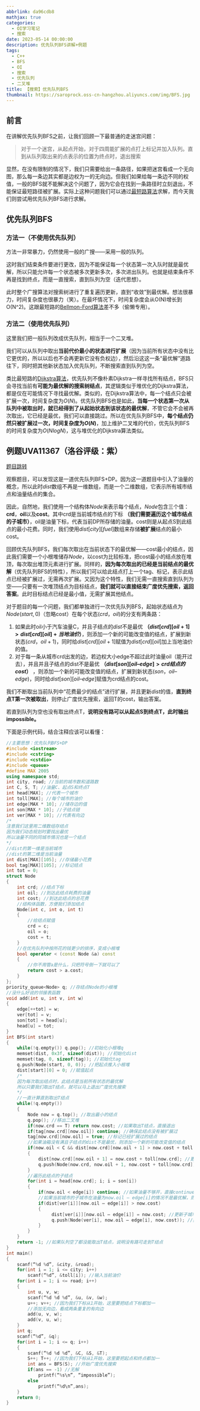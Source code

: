 ```yaml
---
abbrlink: da96cdb8
mathjax: true
categories:
  - OI学习笔记
  - 搜索
date: 2023-05-14 00:00:00
description: 优先队列BFS讲解+例题
tags:
  - C++
  - BFS
  - OI
  - 搜索
  - 优先队列
  - 二叉堆
title: 【搜索】优先队列BFS
thumbnail: https://saroprock.oss-cn-hangzhou.aliyuncs.com/img/BFS.jpg
---
```

## 前言

在讲解优先队列BFS之前，让我们回顾一下最普通的走迷宫问题：

> 对于一个迷宫，从起点开始，对于四周能扩展的点打上标记并加入队列。直到从队列取出来的点表示的位置为终点时，退出搜索

显然，在没有限制的情况下，我们只需要给出一条路径，如果把迷宫看成一个无向图，那么每一条边其实都是边权为一的无向边。但我们如果给每一条边不同的权值，一般的BFS就不能解决这个问题了，因为它会在找到一条路径时立刻退出，不能保证最短路径被扩展。实际上这种问题我们可以通过[最短路算法](https://www.saroprock.com/%E3%80%90%E5%9B%BE%E8%AE%BA%E3%80%91%E6%9C%80%E7%9F%AD%E8%B7%AF)求解，而今天我们则尝试用优先队列BFS进行求解。

## 优先队列BFS

### 方法一（不使用优先队列）

方法一非常暴力，仍然使用一般的广搜——采用一般的队列。

这时我们结束条件要进行更改，因为不能保证每一个状态第一次入队时就是最优解，所以只能允许每一个状态被多次更新多次，多次进出队列。也就是结束条件不再是找到终点，而是一直搜索，直到队列为空（迭代思想）。

此时整个广搜算法对搜索树进行了重复遍历更新，直到“收敛”到最优解。想法很暴力，时间复杂度也很暴力（笑）。在最坏情况下，时间复杂度会从O(N)增长到O(N^2)。这跟最短路的[Bellmon-Ford算法](https://www.saroprock.com/%e3%80%90%e5%9b%be%e8%ae%ba%e3%80%91%e6%9c%80%e7%9f%ad%e8%b7%af/#%E4%BA%8C%E3%80%81Bellmon-Ford_%E7%AE%97%E6%B3%95%E5%92%8C_SPFA)差不多（偷懒专用）。

### 方法二（使用优先队列）

这里我们把一般队列改成优先队列，相当于一个二叉堆。

我们可以从队列中取出**当前代价最小的状态进行扩展**（因为当前所有状态中没有比它更优的，所以以后也不会再更新它没有负权边），然后沿这这一条“最优解”道路往下，同时把其他新状态加入优先队列，不断搜索直到队列为空。

类比最短路的[Dijkstra算法](https://www.saroprock.com/%e3%80%90%e5%9b%be%e8%ae%ba%e3%80%91%e6%9c%80%e7%9f%ad%e8%b7%af/#%E4%B8%80%E3%80%81Dijkstra%E7%AE%97%E6%B3%95)，优先队列不像朴素Dijkstra一样寻找所有结点，BFS只会寻找当前有**可能为最优解的搜索树结点**，其逻辑类似于堆优化的Dijkstra算法，都是仅在可能情况下寻找最优解。类似的，在Dijkstra算法中，每一个结点只会被扩展一次，时间复杂度为$O(N)$。优先队列BFS也是如此，**当每一个状态第一次从队列中被取出时，就已经得到了从起始状态到该状态的最优解**，不管它会不会被再次取出，它已经是最优，我们可以直接跳过。所以在优先队列BFS中，**每个结点仍然只被扩展过一次，时间复杂度为$O(N)$**，加上维护二叉堆的代价，优先队列BFS的时间复杂度为$O(N log N)$，这与堆优化的Dijkstra算法类似。

## 例题UVA11367（洛谷评级：紫）

[题目跳转](https://www.luogu.com.cn/problem/UVA11367)

观察题目，可以发现这是一道优先队列BFS+DP。因为这一道题目中引入了油量的概念，所以此时$dist$数组不再是一维数组，而是一个二维数组，它表示所有城市结点和油量结点的集合。

因此，自然地，我们使用一个结构体$Node$来表示每个结点，$Node$包含三个值：**crd**，**oil**以及**cost**。其中crd是当前城市结点的下标 **（我们需要遍历这个城市结点的子城市）**，oil是油量下标，代表当前DP所存储的油量。cost则是从起点S到此结点的最小花费。同时，我们使用$dist[city][fuel]$数组来存储**被扩展**结点的最小cost。

回顾优先队列BFS，我们每次取出在当前状态下的最优解——cost最小的结点，因此我们需要一个小根堆储存$Node$，以cost为比较标准，把cost最小的结点放在堆顶，每次取出堆顶元素进行扩展。同样的，**因为每次取出的已经是当前结点的最优解**（优先队列BFS的特性），所以我们可以给此结点打上一个tag、标记，表示此结点已经被扩展过，无需再次扩展。又因为这个特性，我们无需一直搜索直到队列为空——只要有一次堆顶结点为目标结点，**我们就可以直接结束广度优先搜索，返回答案**。此时目标结点已经是最小值，无需扩展其他结点。

对于题目的每一个问题，我们都单独进行一次优先队列BFS，起始状态结点为$Node(start, 0)$（忽略cost）在每个状态$(crd，oil)$的分支有两条路：

1. 如果此时oil小于汽车油量C，并且子结点的$dist$不是最优 **（$dist[crd][oil + 1] > dist[crd][oil] + 当地油价$）**，则添加一个新的可能改变值的结点，扩展到新状态$(crd，oil + 1)$，同时给$dist[crd][oil + 1]$赋值为$dist[crd][oil]$加上当地油价的值。
2. 对于每一条从城市crd出发的边，若边权大小edge不超过此时油量oil（能开过去），并且并且子结点的dist不是最优 **（$dist[son][oil – edge] > crd结点的cost$）** ，则添加一个新的可能改变值的结点，扩展到新状态$(son，oil – edge)$，同时给$dist[son][oil – edge]$赋值为crd结点的cost。

我们不断取出当前队列中“花费最少的结点”进行扩展，并且更新$dist$的值，**直到终点T第一次被取出**，则停止广度优先搜索，返回T的cost，输出答案。

若直到队列为空也没有取出终点T，**说明没有路可以从起点S到终点T，此时输出impossible。**

下面是示例代码，结合注释应该可以看懂：

```c++
//主要思想：优先队列BFS+DP
#include <iostream>
#include <cstring>
#include <cstdio>
#include <queue>
#define MAX 2005
using namespace std;
int city, road; //当前的城市数和道路数
int C, S, T; //油量C、起点S和终点T
int head[MAX]; //代表一个城市
int toll[MAX]; //每个城市的油价
int edge[MAX * 10]; //储存边的值
int son[MAX * 10]; //子结点链
int ver[MAX * 10]; //代表有向边
/*
注意我们这里用二维数组存结点
因为我们动态规划时要找出最优
所以油量不同的同城市情况也是一个结点
*/
//dist的第一维是当前城市
//dist的第二维是当前油量
int dist[MAX][105]; //存储最小花费
bool tag[MAX][105]; //标记结点
int tot = 0;
struct Node
{
    int crd; //结点下标
    int oil; //到达此结点耗费的油量
    int cost; //到达此结点的总花费
    //结构体函数，方便我们添加结点
    Node(int c, int o, int t)
    {
        //给结点赋值
        crd = c;
        oil = o;
        cost = t;
    }
    //在优先队列中按所花的钱更少的排序，变成小根堆
    bool operator < (const Node &a) const
    {
        //你不用管a是什么，只把符号倒一下就可以了
        return cost > a.cost;
    }
};
priority_queue<Node> q; //存结点Node的小根堆
//没什么好说的邻接表函数
void add(int u, int v, int w)
{
    edge[++tot] = w;
    ver[tot] = v;
    son[tot] = head[u];
    head[u] = tot;
}
int BFS(int start)
{
    while(!q.empty()) q.pop(); //初始化小根堆q
    memset(dist, 0x3f, sizeof(dist)); //初始化dist
    memset(tag, 0, sizeof(tag)); //初始化tag
    q.push(Node(start, 0, 0)); //把起点推入小根堆
    dist[start][0] = 0; //赋值起点
    /*
    因为每次取出结点时，此结点是当前所有状态的最优解
    所以只要我们取出T结点，就可以马上退出广度优先搜索
    */
    //一直计算直到取出T结点
    while(!q.empty())
    {
        Node now = q.top(); //取出最小的结点
        q.pop(); //移出二叉堆
        if(now.crd == T) return now.cost; //如果取出T结点，直接退出
        if(tag[now.crd][now.oil]) continue; //确保此结点没有被扩展过
        tag[now.crd][now.oil] = true; //标记已经扩展过的结点
        //如果油箱没有满且子结点的dist不是最优，则添加一个新的可能改变值的结点
        if(now.oil < C && dist[now.crd][now.oil + 1] > now.cost + toll[now.crd])
        {
            dist[now.crd][now.oil + 1] = now.cost + toll[now.crd]; //更改此时的结点值
            q.push(Node(now.crd, now.oil + 1, now.cost + toll[now.crd])); //把这个更改过，可能影响下一个子结点的结点入队
        }
        //遍历此结点的子结点
        for(int i = head[now.crd]; i; i = son[i])
        {
            if(now.oil < edge[i]) continue; //如果油量不够开，直接continue
            //如果当前城市的子城市在油量为now.oil – edge[i]的情况不是最优解，则更改
            if(dist[ver[i]][now.oil – edge[i]] > now.cost)
            {
                 dist[ver[i]][now.oil – edge[i]] = now.cost; //更新子城市此时油量的dist
                 q.push(Node(ver[i], now.oil – edge[i], now.cost)); //把这个更改过，可能影响下一个子城市的结点入队
            }
        }
    }
    return -1; //如果队列空了都没能取出T结点，说明没有路可走到T结点
}
int main()
{
    scanf(“%d %d”, &city, &road);
    for(int i = 1; i <= city; i++) 
        scanf(“%d”, &toll[i]); //输入当前油价
    for(int i = 1; i <= road; i++)
    {
        int u, v, w;
        scanf(“%d %d %d”, &u, &v, &w);
        u++; v++; //因为我们下标从1开始，这里要把结点下标都加一
        //添加无向边，看成两条重复的有向边
        add(u, v, w);
        add(v, u, w);
    }
    int q;
    scanf(“%d”, &q);
    for(int i = 1; i <= q; i++)
    {
        scanf(“%d %d %d”, &C, &S, &T);
        S++; T++; //因为我们下标从1开始，这里要把起点和终点都加一
        int ans = BFS(S); //开始广度优先搜索
        if(ans == -1) //无解
            printf(“%s\n”, “impossible”);
        else 
            printf(“%d\n”,ans);
    }
    return 0;
}
```

